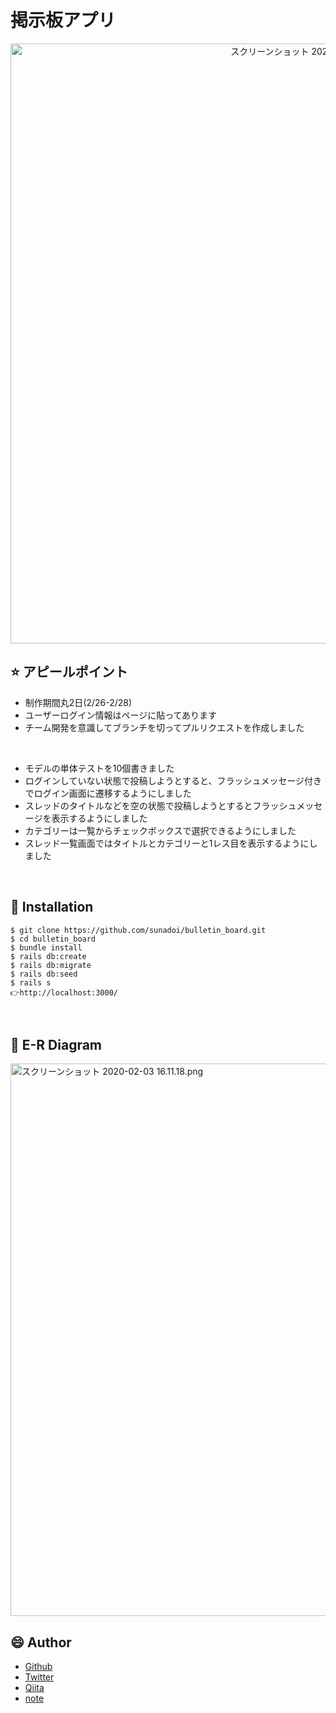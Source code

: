 # 掲示板アプリ
<p align="center">
<img width="960" alt="スクリーンショット 2020-02-07 16 24 24" src="https://user-images.githubusercontent.com/57832553/75529866-f27a2580-5a56-11ea-9326-c8e6e7578000.png">
</p>

## :star: アピールポイント
- 制作期間丸2日(2/26-2/28)
- ユーザーログイン情報はページに貼ってあります
- チーム開発を意識してブランチを切ってプルリクエストを作成しました
<br>

- モデルの単体テストを10個書きました
- ログインしていない状態で投稿しようとすると、フラッシュメッセージ付きでログイン画面に遷移するようにしました
- スレッドのタイトルなどを空の状態で投稿しようとするとフラッシュメッセージを表示するようにしました
- カテゴリーは一覧からチェックボックスで選択できるようにしました
- スレッド一覧画面ではタイトルとカテゴリーと1レス目を表示するようにしました

</br>

## :speech_balloon: Installation

```
$ git clone https://github.com/sunadoi/bulletin_board.git
$ cd bulletin_board
$ bundle install
$ rails db:create
$ rails db:migrate
$ rails db:seed
$ rails s
👉http://localhost:3000/
```

</br>

## :eyes: E-R Diagram

<img width="884" alt="スクリーンショット 2020-02-03 16.11.18.png" src="https://user-images.githubusercontent.com/57832553/75529893-f443e900-5a56-11ea-959c-aaddfaa50472.png">

</br>

## :smile: Author
- <a href="https://github.com/sunadoi">Github</a>
- <a href="https://twitter.com/suna_tech">Twitter</a>
- <a href="https://qiita.com/y-suna">Qiita</a>
- <a href="https://note.com/sunadoi">note</a>
